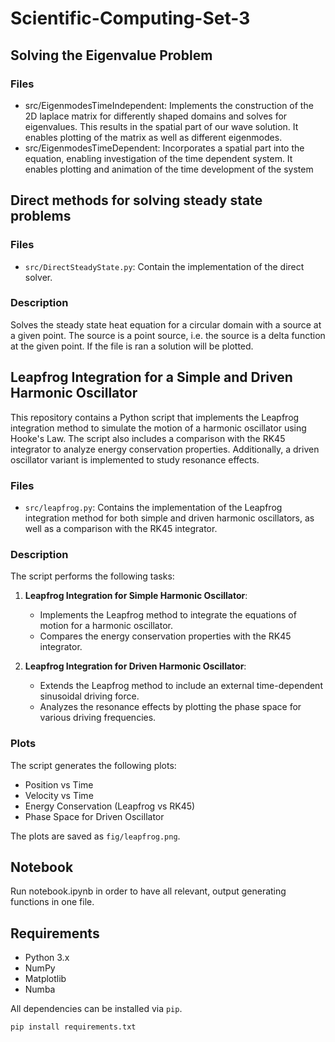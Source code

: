 # Scientific-Computing-Set-3

## Solving the Eigenvalue Problem

### Files
- src/EigenmodesTimeIndependent: Implements the construction of the 2D laplace matrix for differently shaped domains and solves for eigenvalues. This results in the spatial part of our wave solution. It enables plotting of the matrix as well as different eigenmodes.
- src/EigenmodesTimeDependent: Incorporates a spatial part into the equation, enabling investigation of the time dependent system. It enables plotting and animation of the time development of the system

## Direct methods for solving steady state problems

### Files
- `src/DirectSteadyState.py`: Contain the implementation of the direct solver.

### Description

Solves the steady state heat equation for a circular domain with a source at a given point.
The source is a point source, i.e. the source is a delta function at the given point.
If the file is ran a solution will be plotted.

## Leapfrog Integration for a Simple and Driven Harmonic Oscillator

This repository contains a Python script that implements the Leapfrog integration method to simulate the motion of a harmonic oscillator using Hooke's Law. The script also includes a comparison with the RK45 integrator to analyze energy conservation properties. Additionally, a driven oscillator variant is implemented to study resonance effects.

### Files

- `src/leapfrog.py`: Contains the implementation of the Leapfrog integration method for both simple and driven harmonic oscillators, as well as a comparison with the RK45 integrator.

### Description

The script performs the following tasks:

1. **Leapfrog Integration for Simple Harmonic Oscillator**:
   - Implements the Leapfrog method to integrate the equations of motion for a harmonic oscillator.
   - Compares the energy conservation properties with the RK45 integrator.

2. **Leapfrog Integration for Driven Harmonic Oscillator**:
   - Extends the Leapfrog method to include an external time-dependent sinusoidal driving force.
   - Analyzes the resonance effects by plotting the phase space for various driving frequencies.

### Plots

The script generates the following plots:
- Position vs Time
- Velocity vs Time
- Energy Conservation (Leapfrog vs RK45)
- Phase Space for Driven Oscillator

The plots are saved as `fig/leapfrog.png`.

## Notebook

Run notebook.ipynb in order to have all relevant, output generating functions in one file.

## Requirements

- Python 3.x
- NumPy
- Matplotlib
- Numba

All dependencies can be installed via `pip`.

```
pip install requirements.txt
```